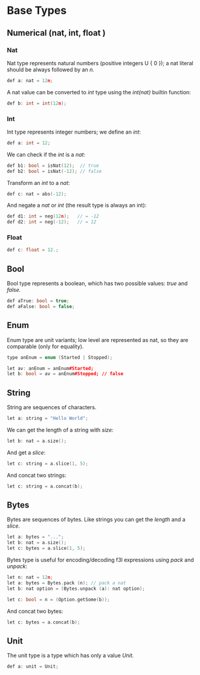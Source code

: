# Base Types

## Numerical \(nat, int, float \)

### Nat

Nat type represents natural numbers \(positive integers U { 0 }\); a nat literal should be always followed by an _n._

```c
def a: nat = 12n;
```

A nat value can be converted to _int_ type using the _int\(nat\)_ builtin function:

```c
def b: int = int(12n);
```

### Int

Int type represents integer numbers; we define an _int_:

```c
def a: int = 12;
```

We can check if the _int_ is a _nat_:

```c
def b1: bool = isNat(12);  // true
def b2: bool = isNat(-12); // false
```

Transform an _int_ to a _nat_:

```c
def c: nat = abs(-12);
```

And negate a _nat_ or _int_ \(the result type is always an int\):

```c
def d1: int = neg(12n);   // = -12
def d2: int = neg(-12);   // = 12
```

### Float

```c
def c: float = 12.;
```


## Bool

Bool type represents a boolean, which has two possible values: _true_ and _false._

```cpp
def aTrue: bool = true;
def aFalse: bool = false;
```

## Enum

Enum type are unit variants; low level are represented as nat, so they are comparable \(only for equality\).

```cpp
type anEnum = enum (Started | Stopped);

let av: anEnum = anEnum#Started;
let b: bool = av = anEnum#Stopped; // false
```

## String

String are sequences of characters.

```cpp
let a: string = "Hello World";
```

We can get the length of a string with _size:_

```cpp
let b: nat = a.size();
```

And get a _slice_:

```cpp
let c: string = a.slice(1, 5);
```

And concat two strings:

```cpp
let c: string = a.concat(b);
```

## Bytes

Bytes are sequences of bytes. Like strings you can get the _length_ and a _slice_. 

```cpp
let a: bytes = "...";
let b: nat = a.size();
let c: bytes = a.slice(1, 5);
```

Bytes type is useful for encoding/decoding f3l expressions using _pack_ and _unpack_:

```cpp
let n: nat = 12n;
let a: bytes = Bytes.pack (n); // pack a nat
let b: nat option = (Bytes.unpack (a): nat option);

let c: bool = n = (Option.getSome(b));
```

And concat two bytes:

```cpp
let c: bytes = a.concat(b);
```

## Unit

The unit type is a type which has only a value _Unit._

```cpp
def a: unit = Unit;
```




